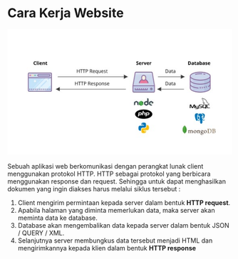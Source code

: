 # Cara Kerja Website

![cara-kerja-web.jpeg](cara-kerja-web.jpeg)

Sebuah aplikasi web berkomunikasi dengan perangkat lunak client menggunakan protokol HTTP.  HTTP sebagai protokol yang berbicara menggunakan response dan request. Sehingga untuk dapat menghasilkan dokumen yang ingin diakses harus melalui  siklus tersebut :

1. Client mengirim permintaan kepada server dalam bentuk **HTTP request**.
2. Apabila halaman yang diminta memerlukan data, maka server akan meminta data ke database.
3. Database akan mengembalikan data kepada server dalam bentuk JSON / QUERY / XML.
4. Selanjutnya server membungkus data tersebut menjadi HTML dan mengirimkannya kepada klien dalam bentuk **HTTP response**